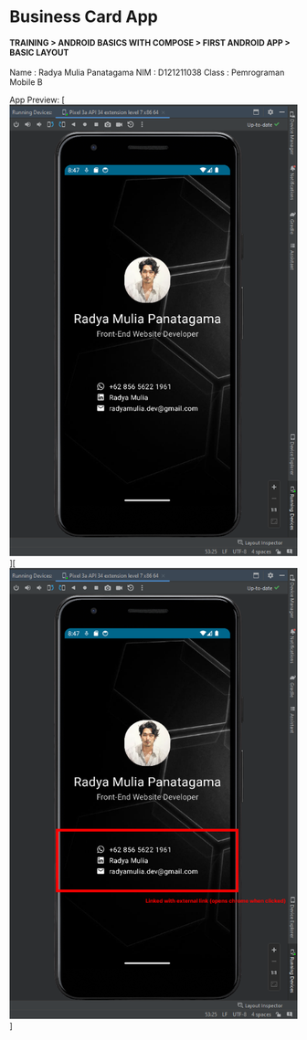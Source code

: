 # Business Card App
#### TRAINING > ANDROID BASICS WITH COMPOSE > FIRST ANDROID APP > BASIC LAYOUT

Name  : Radya Mulia Panatagama
NIM   : D121211038
Class : Pemrograman Mobile B

App Preview:
[![Project Preview](./.readme-assets/readme-asset1.png)][![Project Preview Details](./.readme-assets/readme-asset2.png)]
